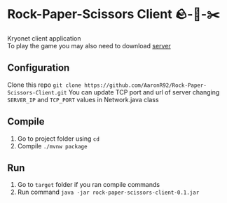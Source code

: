 # Rock-Paper-Scissors Client 🪨-📄-✂️
Kryonet client application  
To play the game you may also need to download [server](https://github.com/AaronR92/Rock-Paper-Scissors-Server)

## Configuration
Clone this repo ``git clone https://github.com/AaronR92/Rock-Paper-Scissors-Client.git``
You can update TCP port and url of server changing ``SERVER_IP`` and ``TCP_PORT`` values in Network.java class

## Compile
1. Go to project folder using ``cd``
2. Compile ``./mvnw package``

## Run
1. Go to ``target`` folder if you ran compile commands
2. Run command ``java -jar rock-paper-scissors-client-0.1.jar``